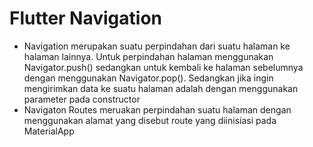 # Flutter Navigation

- Navigation merupakan suatu perpindahan dari suatu halaman ke halaman lainnya. Untuk perpindahan halaman menggunakan Navigator.push() sedangkan untuk kembali ke halaman sebelumnya dengan menggunakan Navigator.pop(). Sedangkan jika ingin mengirimkan data ke suatu halaman adalah dengan menggunakan parameter pada constructor
- Navigaton Routes meruakan perpindahan suatu halaman dengan menggunakan alamat yang disebut route yang diinisiasi pada MaterialApp
